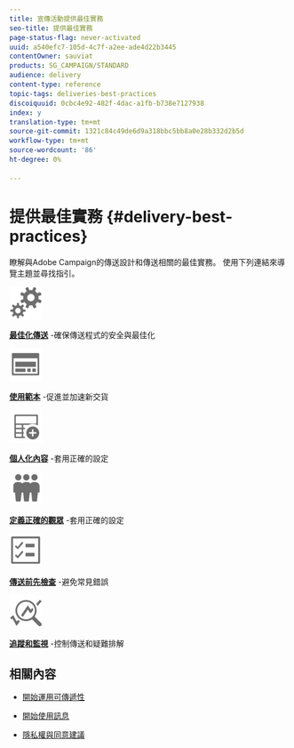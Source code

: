 ```yaml
---
title: 宣傳活動提供最佳實務
seo-title: 提供最佳實務
page-status-flag: never-activated
uuid: a540efc7-105d-4c7f-a2ee-ade4d22b3445
contentOwner: sauviat
products: SG_CAMPAIGN/STANDARD
audience: delivery
content-type: reference
topic-tags: deliveries-best-practices
discoiquuid: 0cbc4e92-482f-4dac-a1fb-b738e7127938
index: y
translation-type: tm+mt
source-git-commit: 1321c84c49de6d9a318bbc5bb8a0e28b332d2b5d
workflow-type: tm+mt
source-wordcount: '86'
ht-degree: 0%

---
```



# 提供最佳實務 {#delivery-best-practices}

瞭解與Adobe Campaign的傳送設計和傳送相關的最佳實務。 使用下列連結來導覽主題並尋找指引。

<img src="assets/do-not-localize/optimize.svg"  width="60px">

**[最佳化傳送](optimize-delivery.md)** -確保傳送程式的安全與最佳化

<img src="assets/do-not-localize/design.svg"  width="60px">

**[使用範本](use-templates.md)** -促進並加速新交貨

<img src="assets/do-not-localize/custom.svg"  width="60px">

**[個人化內容](optimize-delivery.md)** -套用正確的設定

<img src="assets/do-not-localize/profiles.svg"  width="60px">

**[定義正確的觀眾](define-the-right-audience.md)** -套用正確的設定

<img src="assets/do-not-localize/start.svg"  width="60px">

**[傳送前先檢查](check-before-sending.md)** -避免常見錯誤

<img src="assets/do-not-localize/troubleshoot.svg"  width="60px">

**[追蹤和監視](track-and-monitor.md)** -控制傳送和疑難排解

## 相關內容

* [開始運用可傳遞性](../../sending/using/about-deliverability.md)

* [開始使用訊息](../../channels/using/get-started-communication-channels.md)

* [隱私權與同意建議](../../start/using/privacy.md)
